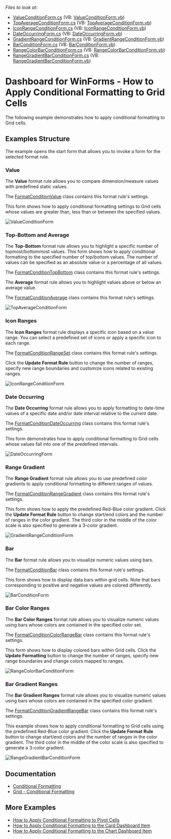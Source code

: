 <!-- default file list -->
*Files to look at*:

* [ValueConditionForm.cs](./CS/Dashboard_ConditionalFormatting_Grid/ValueConditionForm.cs) (VB: [ValueConditionForm.vb](./VB/Dashboard_ConditionalFormatting_Grid/ValueConditionForm.vb))
* [TopAverageConditionForm.cs](./CS/Dashboard_ConditionalFormatting_Grid/TopAverageConditionForm.cs) (VB: [TopAverageConditionForm.vb](./VB/Dashboard_ConditionalFormatting_Grid/TopAverageConditionForm.vb))
* [IconRangeConditionForm.cs](./CS/Dashboard_ConditionalFormatting_Grid/IconRangeConditionForm.cs) (VB: [IconRangeConditionForm.vb](./VB/Dashboard_ConditionalFormatting_Grid/IconRangeConditionForm.vb))
* [DateOccurringForm.cs](./CS/Dashboard_ConditionalFormatting_Grid/DateOccurringForm.cs) (VB: [DateOccurringForm.vb](./VB/Dashboard_ConditionalFormatting_Grid/DateOccurringForm.vb))
* [GradientRangeConditionForm.cs](./CS/Dashboard_ConditionalFormatting_Grid/GradientRangeConditionForm.cs) (VB: [GradientRangeConditionForm.vb](./VB/Dashboard_ConditionalFormatting_Grid/GradientRangeConditionForm.vb))
* [BarConditionForm.cs](./CS/Dashboard_ConditionalFormatting_Grid/BarConditionForm.cs) (VB: [BarConditionForm.vb](./VB/Dashboard_ConditionalFormatting_Grid/BarConditionForm.vb))
* [RangeColorBarConditionForm.cs](./CS/Dashboard_ConditionalFormatting_Grid/RangeColorBarConditionForm.cs) (VB: [RangeColorBarConditionForm.vb](./VB/Dashboard_ConditionalFormatting_Grid/RangeColorBarConditionForm.vb))
* [RangeGradientBarConditionForm.cs](./CS/Dashboard_ConditionalFormatting_Grid/RangeGradientBarConditionForm.cs) (VB: [RangeGradientBarConditionForm.vb](./VB/Dashboard_ConditionalFormatting_Grid/RangeGradientBarConditionForm.vb))
<!-- default file list end -->
# Dashboard for WinForms - How to Apply Conditional Formatting to Grid Cells

The following example demonstrates how to apply conditional formatting to Grid cells. 


## Examples Structure

The example opens the start form that allows you to invoke a form for the selected format rule.

### Value

The **Value** format rule allows you to compare dimension/measure values with predefined static values. 

The [FormatConditionValue](https://docs.devexpress.com/Dashboard/DevExpress.DashboardCommon.FormatConditionValue) class contains this format rule's settings.

This form shows how to apply conditional formatting settings to Grid cells whose values are greater than, less than or between the specified values.

![ValueConditionForm](images/ValueConditionForm.png)

### Top-Bottom and Average

The **Top-Bottom** format rule allows you to highlight a specific number of topmost/bottommost values. This form shows how to apply conditional formatting to the specified number of top/bottom values. The number of values can be specified as an absolute value or a percentage of all values.

The [FormatConditionTopBottom](https://docs.devexpress.com/Dashboard/DevExpress.DashboardCommon.FormatConditionTopBottom) class contains this format rule's settings.

The **Average** format rule allows you to highlight values above or below an average value.

The [FormatConditionAverage](https://docs.devexpress.com/Dashboard/DevExpress.DashboardCommon.FormatConditionAverage) class contains this format rule's settings.

![TopAverageConditionForm](images/TopAverageConditionForm.png)

### Icon Ranges

The **Icon Ranges** format rule displays a specific icon based on a value range. You can select a predefined set of icons or apply a specific icon to each range.

The [FormatConditionRangeSet](https://docs.devexpress.com/Dashboard/DevExpress.DashboardCommon.FormatConditionRangeSet) class contains this format rule's settings.

Click the **Update Format Rule** button to change the number of ranges, specify new range boundaries and customize icons related to existing ranges.

![IconRangeConditionForm](images/IconRangeConditionForm.png)

### Date Occurring

The **Date Occurring** format rule allows you to apply formatting to date-time values of a specific date and/or date interval relative to the current date.

The [FormatConditionDateOccurring](https://docs.devexpress.com/Dashboard/DevExpress.DashboardCommon.FormatConditionDateOccurring) class contains this format rule's settings.

This form demonstrates how to apply conditional formatting to Grid cells whose values fall into one of the predefined intervals.

![DateOccurringForm](images/DateOccurringForm.png)

### Range Gradient

The **Range Gradient** format rule allows you to use predefined color gradients to apply conditional formatting to different ranges of values.

The [FormatConditionRangeGradient](https://docs.devexpress.com/Dashboard/DevExpress.DashboardCommon.FormatConditionRangeGradient) class contains this format rule's settings.

This form shows how to apply the predefined Red-Blue color gradient. Click the **Update Format Rule** button to change start/end colors and the number of ranges in the color gradient. The third color in the middle of the color scale is also specified to generate a 3-color gradient.

![GradientRangeConditionForm](images/GradientRangeConditionForm.png)

### Bar

The **Bar** format rule allows you to visualize numeric values using bars.

The [FormatConditionBar](https://docs.devexpress.com/Dashboard/DevExpress.DashboardCommon.FormatConditionBar) class contains this format rule's settings.

This form shows how to display data bars within grid cells. Note that bars corresponding to positive and negative values are colored differently.

![BarConditionForm](images/BarConditionForm.png)

### Bar Color Ranges

The **Bar Color Ranges** format rule allows you to visualize numeric values using bars whose colors are contained in the specified color set.

The [FormatConditionColorRangeBar](https://docs.devexpress.com/Dashboard/DevExpress.DashboardCommon.FormatConditionColorRangeBar) class contains this format rule's settings.

This form shows how to display colored bars within Grid cells. Click the **Update Formatting** button to change the number of ranges, specify new range boundaries and change colors mapped to ranges.

![RangeColorBarConditionForm](images/RangeColorBarConditionForm.png)

### Bar Gradient Ranges

The **Bar Gradient Ranges** format rule allows you to visualize numeric values using bars whose colors are contained in the specified color gradient.

The [FormatConditionGradientRangeBar](https://docs.devexpress.com/Dashboard/DevExpress.DashboardCommon.FormatConditionGradientRangeBar) class contains this format rule's settings.

This example shows how to apply conditional formatting to Grid cells using the predefined Red-Blue color gradient. Click the **Update Format Rule** button to change start/end colors and the number of ranges in the color gradient. The third color in the middle of the color scale is also specified to generate a 3-color gradient.

![RangeGradientBarConditionForm](images/RangeGradientBarConditionForm.png)

## Documentation

* [Conditional Formatting](https://docs.devexpress.com/Dashboard/116914/common-features/appearance-customization/conditional-formatting)
* [Grid - Conditional Formatting](https://docs.devexpress.com/Dashboard/401933/winforms-dashboard/winforms-designer/create-dashboards-in-the-winforms-designer/dashboard-item-settings/grid/conditional-formatting)

## More Examples

* [How to Apply Conditional Formatting to Pivot Cells](https://github.com/DevExpress-Examples/how-to-apply-conditional-formatting-to-pivot-cells-t267344)
* [How to Apply Conditional Formatting to the Card Dashboard Item](https://github.com/DevExpress-Examples/how-to-apply-conditional-formatting-to-the-card-dashboard-item)
* [How to Apply Conditional Formatting to the Chart Dashboard Item](https://github.com/DevExpress-Examples/WinForms-Dashboard-How-to-Apply-Conditional-Formatting-to-the-Chart-Dashboard-Item)
